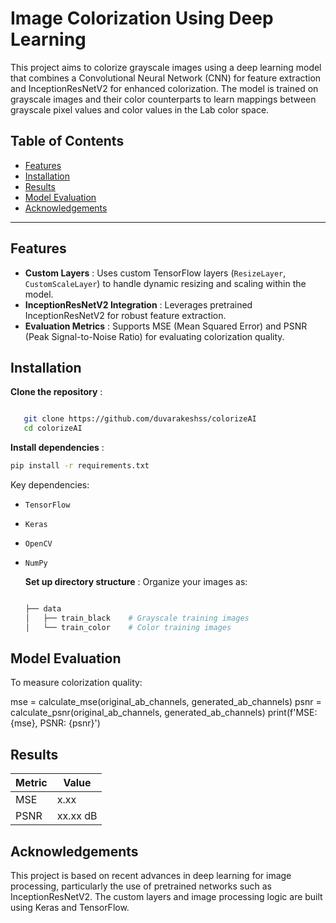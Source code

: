 # Image Colorization Using Deep Learning

This project aims to colorize grayscale images using a deep learning model that combines a Convolutional Neural Network (CNN) for feature extraction and InceptionResNetV2 for enhanced colorization. The model is trained on grayscale images and their color counterparts to learn mappings between grayscale pixel values and color values in the Lab color space.

## Table of Contents

* [Features](#features)
* [Installation](#installation)
* [Results](#results)
* [Model Evaluation](#model-evaluation)
* [Acknowledgements](#acknowledgements)

---

## Features

* **Custom Layers** : Uses custom TensorFlow layers (`ResizeLayer`, `CustomScaleLayer`) to handle dynamic resizing and scaling within the model.
* **InceptionResNetV2 Integration** : Leverages pretrained InceptionResNetV2 for robust feature extraction.
* **Evaluation Metrics** : Supports MSE (Mean Squared Error) and PSNR (Peak Signal-to-Noise Ratio) for evaluating colorization quality.

## Installation

  **Clone the repository** :
```bash

   git clone https://github.com/duvarakeshss/colorizeAI
   cd colorizeAI
```
   **Install dependencies** :
   ```bash
   pip install -r requirements.txt
   ```
   Key dependencies:

* `TensorFlow`
* `Keras`
* `OpenCV`
* `NumPy`

   **Set up directory structure** :
   Organize your images as:
   ```bash

   ├── data
   │   ├── train_black    # Grayscale training images
   │   └── train_color    # Color training images
   ```
## Model Evaluation

To measure colorization quality:

mse = calculate_mse(original_ab_channels, generated_ab_channels)
psnr = calculate_psnr(original_ab_channels, generated_ab_channels)
print(f'MSE: {mse}, PSNR: {psnr}')


## Results

| Metric | Value    |
| ------ | -------- |
| MSE    | x.xx     |
| PSNR   | xx.xx dB |

## Acknowledgements

This project is based on recent advances in deep learning for image processing, particularly the use of pretrained networks such as InceptionResNetV2. The custom layers and image processing logic are built using Keras and TensorFlow.
